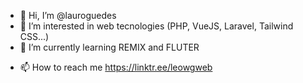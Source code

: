 - 👋 Hi, I’m @lauroguedes
- 👀 I’m interested in web tecnologies (PHP, VueJS, Laravel, Tailwind CSS...)
- 🌱 I’m currently learning REMIX and FLUTER
<!---
- 💞️ I’m looking to collaborate on ...
--->
- 📫 How to reach me https://linktr.ee/leowgweb

<!---
lauroguedes/lauroguedes is a ✨ special ✨ repository because its `README.md` (this file) appears on your GitHub profile.
You can click the Preview link to take a look at your changes.
--->
